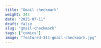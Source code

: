 ```yaml
---
title: "Gmail checkmark"
weight: 343
date: "2025-07-11"
draft: false
slug: "gmail-checkmark"
tags: ["comics"]
image: "featured-343-gmail-checkmark.jpg"
---
```


